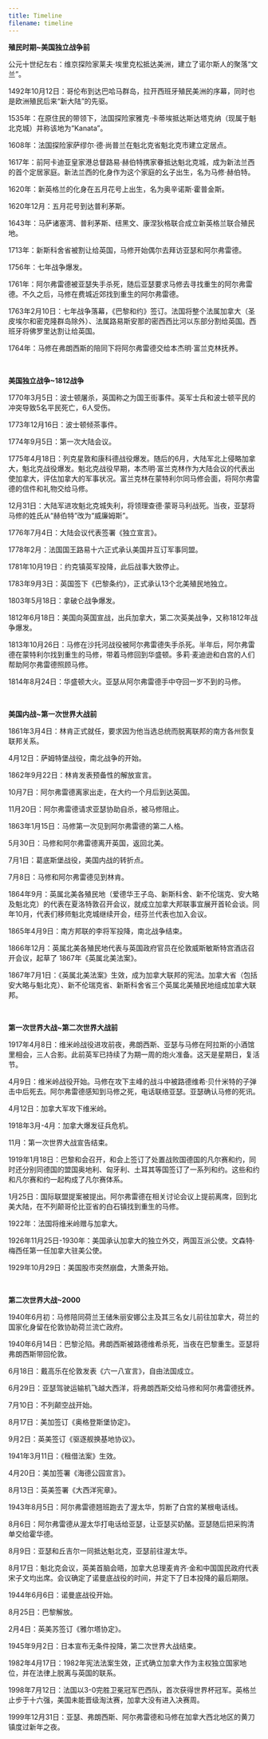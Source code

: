 ```yaml
---
title: Timeline
filename: timeline
--- 
```


**殖民时期~美国独立战争前**

公元十世纪左右：维京探险家莱夫·埃里克松抵达美洲，建立了诺尔斯人的聚落“文兰”。

1492年10月12日：哥伦布到达巴哈马群岛，拉开西班牙殖民美洲的序幕，同时也是欧洲殖民后来“新大陆”的先驱。

1535年：在原住民的带领下，法国探险家雅克·卡蒂埃抵达斯达塔克纳（现属于魁北克城）并称该地为“Kanata”。

1608年：法国探险家萨缪尔·德·尚普兰在魁北克省魁北克市建立定居点。

1617年：前阿卡迪亚皇家港总督路易·赫伯特携家眷抵达魁北克城，成为新法兰西的首个定居家庭。新法兰西的化身作为这个家庭的幺子出生，名为马修·赫伯特。

1620年：新英格兰的化身在五月花号上出生，名为奥辛诺斯·霍普金斯。

1620年12月：五月花号到达普利茅斯。

1643年：马萨诸塞湾、普利茅斯、纽黑文、康涅狄格联合成立新英格兰联合殖民地。

1713年：新斯科舍省被割让给英国，马修开始偶尔去拜访亚瑟和阿尔弗雷德。

1756年：七年战争爆发。

1761年：阿尔弗雷德被亚瑟失手杀死，随后亚瑟要求马修去寻找重生的阿尔弗雷德。不久之后，马修在费城近郊找到重生的阿尔弗雷德。

1763年2月10日：七年战争落幕，《巴黎和约》签订。法国将整个法属加拿大（圣皮埃尔和密克隆群岛除外）、法属路易斯安那的密西西比河以东部分割给英国。西班牙将佛罗里达割让给英国。

1764年：马修在弗朗西斯的陪同下将阿尔弗雷德交给本杰明·富兰克林抚养。

&nbsp;

**美国独立战争~1812战争**

1770年3月5日：波士顿屠杀，英国称之为国王街事件。英军士兵和波士顿平民的冲突导致5名平民死亡，6人受伤。

1773年12月16日：波士顿倾茶事件。

1774年9月5日：第一次大陆会议。

1775年4月18日：列克星敦和康科德战役爆发。随后的6月，大陆军北上侵略加拿大，魁北克战役爆发。魁北克战役早期，本杰明·富兰克林作为大陆会议的代表出使加拿大，评估加拿大的军事状况。富兰克林在蒙特利尔同马修会面，将阿尔弗雷德的信件和礼物交给马修。

12月31日：大陆军进攻魁北克城失利，将领理查德·蒙哥马利战死。当夜，亚瑟将马修的姓氏从“赫伯特”改为“威廉姆斯”。

1776年7月4日：大陆会议代表签署《独立宣言》。

1778年2月：法国国王路易十六正式承认美国并互订军事同盟。

1781年10月19日：约克镇英军投降，此后战事大致停止。

1783年9月3日：英国签下《巴黎条约》，正式承认13个北美殖民地独立。

1803年5月18日：拿破仑战争爆发。

1812年6月18日：美国向英国宣战，出兵加拿大，第二次英美战争，又称1812年战争爆发。

1813年10月26日：马修在沙托河战役被阿尔弗雷德失手杀死。半年后，阿尔弗雷德在蒙特利尔找到重生的马修，带着马修回到华盛顿。多莉·麦迪逊和白宫的人们帮助阿尔弗雷德照顾马修。

1814年8月24日：华盛顿大火。亚瑟从阿尔弗雷德手中夺回一岁不到的马修。

&nbsp;

**美国内战~第一次世界大战前**

1861年3月4日：林肯正式就任，要求因为他当选总统而脱离联邦的南方各州恢复联邦关系。

4月12日：萨姆特堡战役，南北战争的开始。

1862年9月22日：林肯发表预备性的解放宣言。

10月7日：阿尔弗雷德离家出走，在大约一个月后到达英国。

11月20日：阿尔弗雷德请求亚瑟协助自杀，被马修阻止。

1863年1月15日：马修第一次见到阿尔弗雷德的第二人格。

5月30日：马修和阿尔弗雷德离开英国，返回北美。

7月1日：葛底斯堡战役，美国内战的转折点。

7月8日：马修和阿尔弗雷德见到林肯。

1864年9月：英属北美各殖民地（爱德华王子岛、新斯科舍、新不伦瑞克、安大略及魁北克）的代表在夏洛特敦召开会议，就成立加拿大邦联事宜展开首轮会谈。同年10月，代表们移师魁北克城继续开会，纽芬兰代表也加入会议。

1865年4月9日：南方邦联的李将军投降，南北战争结束。

1866年12月：英属北美各殖民地代表与英国政府官员在伦敦威斯敏斯特宫酒店召开会议，起草了 1867年《英属北美法案》。

1867年7月1日：《英属北美法案》生效，成为加拿大联邦的宪法。加拿大省（包括安大略与魁北克）、新不伦瑞克省、新斯科舍省三个英属北美殖民地组成加拿大联邦。

&nbsp;

**第一次世界大战~第二次世界大战前**

1917年4月8日：维米岭战役进攻前夜，弗朗西斯、亚瑟与马修在阿拉斯的小酒馆里相会，三人合影。此前英军已持续了为期一周的炮火准备。这天是星期日，复活节。

4月9日：维米岭战役开始。马修在攻下主峰的战斗中被路德维希·贝什米特的子弹击中后死去。阿尔弗雷德感知到马修之死，电话联络亚瑟。亚瑟确认马修的死讯。

4月12日：加拿大军攻下维米岭。

1918年3月-4月：加拿大爆发征兵危机。

11月：第一次世界大战宣告结束。

1919年1月18日：巴黎和会召开，和会上签订了处置战败国德国的凡尔赛和约，同时还分别同德国的盟国奥地利、匈牙利、土耳其等国签订了一系列和约。这些和约和凡尔赛和约一起构成了凡尔赛体系。

1月25日：国际联盟提案被提出。阿尔弗雷德在相关讨论会议上提前离席，回到北美大陆，在不列颠哥伦比亚省的白石镇找到重生的马修。

1922年：法国将维米岭赠与加拿大。

1926年11月25日-1930年：美国承认加拿大的独立外交，两国互派公使。文森特·梅西任第一任加拿大驻美公使。

1929年10月29日：美国股市突然崩盘，大萧条开始。

&nbsp;

**第二次世界大战~2000**

1940年6月初：马修陪同荷兰王储朱丽安娜公主及其三名女儿前往加拿大，荷兰的国家化身留在伦敦协助荷兰流亡政府。

1940年6月14日：巴黎沦陷。弗朗西斯被路德维希杀死，当夜在巴黎重生。亚瑟将弗朗西斯带回伦敦。

6月18日：戴高乐在伦敦发表《六一八宣言》，自由法国成立。

6月29日：亚瑟驾驶运输机飞越大西洋，将弗朗西斯交给马修和阿尔弗雷德抚养。

7月10日：不列颠空战开始。

8月17日：美加签订《奥格登斯堡协定》。

9月2日：英美签订《驱逐舰换基地协议》。

1941年3月11日：《租借法案》生效。

4月20日：美加签署《海德公园宣言》。

8月13日：英美签署《大西洋宪章》。

1943年8月5日：阿尔弗雷德翘班跑去了渥太华，剪断了白宫的某根电话线。

8月6日：阿尔弗雷德从渥太华打电话给亚瑟，让亚瑟买奶酪。亚瑟随后把采购清单交给霍华德。

8月9日：亚瑟和丘吉尔一同抵达魁北克，亚瑟前往渥太华。

8月17日：魁北克会议，英美首脑会晤，加拿大总理麦肯齐·金和中国国民政府代表宋子文均出席。会议确定了诺曼底战役的时间，并定下了日本投降的最后期限。

1944年6月6日：诺曼底战役开始。

8月25日：巴黎解放。

2月4日：英美苏签订《雅尔塔协定》。

1945年9月2日：日本宣布无条件投降，第二次世界大战结束。

1982年4月17日：1982年宪法法案生效，正式确立加拿大作为主权独立国家地位，并在法律上脱离与英国的联系。

1998年7月12日：法国以3-0完胜卫冕冠军巴西队，首次获得世界杯冠军。英格兰止步于十六强，美国未能晋级淘汰赛，加拿大没有进入决赛周。

1999年12月31日：亚瑟、弗朗西斯、阿尔弗雷德和马修在加拿大西北地区的黄刀镇度过新年之夜。
